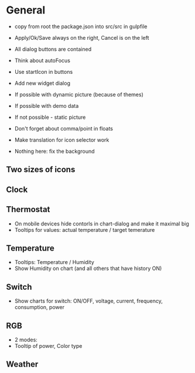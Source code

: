 # General
- copy from root the package.json into src/src in gulpfile
- Apply/Ok/Save always on the right, Cancel is on the left
- All dialog buttons are contained
- Think about autoFocus
- Use startIcon in buttons

- Add new widget dialog
 - If possible with dynamic picture (because of themes)
 - If possible with demo data
 - If not possible - static picture

- Don't forget about comma/point in floats

- Make translation for icon selector work

- Nothing here: fix the background

## Two sizes of icons
<!-- - 128px and 192px -->

## Clock
<!-- - Position is not in center -->
## Thermostat
- On mobile devices hide contorls in chart-dialog and make it maximal big
- Tooltips for values: actual temperature / target temerature
## Temperature
- Tooltips: Temperature / Humidity
- Show Humidity on chart (and all others that have history ON)

## Switch
- Show charts for switch: ON/OFF, voltage, current, frequency, consumption, power

## RGB
- 2 modes:
  <!-- - RGB selection + Dimmer
  - Color temperature + Dimmer -->
- Tooltip of power, Color type

## Weather